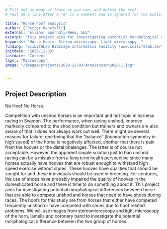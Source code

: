 ```yaml
---
# Fill out as many of these as you can, and delete the rest.
# Text on a line after a "#" is a comment and is ignored for the published page.

title: "Horse hoof analysis"
author: ["Petter Ranefall"]
external: "Ellinor Spörndly-Nees, SLU"
excerpt: "This project aims for investigating potential morphological differences between horse that are able to compete unshod and horses that need to have shoes during races. "
keywords: "Horse hoofs. Stereo microscopy. Light microscopy. "
funding: "SciLifeLab BioImage Informatics Facility (www.scilifelab.se/facilities/bioimage-informatics)"
initdate: "2020-12-03"
lastdate: "Current"
tags_: "Microscopy"
image: "/images/projects/2020-12-03-AnnaJansson2020-1.jpg"


---
```


## Project Description
No Hoof No Horse. 

Competition with unshod horses is an important and hot topic in harness racing in Sweden. The performance, when racing unshod, improve markedly compared to the shod condition but trainers and owners are also aware of that it does not always work out well. There might be several reasons for failure, one being that the ”balance” (locomotion symmetry in high speed) of the horse is negatively affected, another that there is pain from the hooves or the distal phalanges. The latter is of course not acceptable. However, the apparent simple solution just to ban unshod racing can be a mistake from a long term health perspective since many horses actually have hooves that are robust enough to withstand high speed exercise without shoes. These hooves have qualities that should be sought for and these individuals should be used in breeding. For centuries, the use of shoes have probably impaired the quality of hooves in the domesticated horse and there is time to do something about it. 
This project aims for investigating potential morphological differences between horse that are able to compete unshod and horses that need to have shoes during races. The hoofs for this study are from horses that either have competed frequently unshod or have competed with shoes due to hoof related problems. We will use images from stereomicroscopy and light microscopy of the horn, lamells and coronary band to investigate the potential morphological difference between the two group of horses.  
